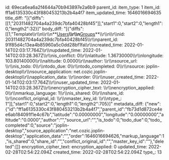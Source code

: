 id: 69eca6ea6a2f4644a70b943897e2a6b9
parent_id: 
item_type: 1
item_id: ff1a6135330c43f880453213b2b4a4f7
item_updated_time: 1646016694635
title_diff: "[{\"diffs\":[[1,\"20311482704a4a239dc7bfa40428bf45\"]],\"start1\":0,\"start2\":0,\"length1\":0,\"length2\":32}]"
body_diff: "[{\"diffs\":[[1,\"Template\\\r\\\n\\\r\\\n**<ins>Users</ins>**\\\r\\\n**<ins>Groups</ins>**\\\r\\\n\\\r\\\nid: 20311482704a4a239dc7bfa40428bf45\\\r\\\nparent_id: 91f85d4c13ea4b85960a5c0dd28bf1fa\\\r\\\ncreated_time: 2022-01-14T02:03:17.764Z\\\r\\\nupdated_time: 2022-01-14T02:03:28.367Z\\\r\\\nis_conflict: 0\\\r\\\nlatitude: 1.36730000\\\r\\\nlongitude: 103.80140000\\\r\\\naltitude: 0.0000\\\r\\\nauthor: \\\r\\\nsource_url: \\\r\\\nis_todo: 0\\\r\\\ntodo_due: 0\\\r\\\ntodo_completed: 0\\\r\\\nsource: joplin-desktop\\\r\\\nsource_application: net.cozic.joplin-desktop\\\r\\\napplication_data: \\\r\\\norder: 0\\\r\\\nuser_created_time: 2022-01-14T02:03:17.764Z\\\r\\\nuser_updated_time: 2022-01-14T02:03:28.367Z\\\r\\\nencryption_cipher_text: \\\r\\\nencryption_applied: 0\\\r\\\nmarkup_language: 1\\\r\\\nis_shared: 0\\\r\\\nshare_id: \\\r\\\nconflict_original_id: \\\r\\\nmaster_key_id: \\\r\\\ntype_: 1\"]],\"start1\":0,\"start2\":0,\"length1\":0,\"length2\":705}]"
metadata_diff: {"new":{"id":"ff1a6135330c43f880453213b2b4a4f7","parent_id":"fb73d1d872ce4ee6ab184091f1e4c67b","latitude":"0.00000000","longitude":"0.00000000","altitude":"0.0000","author":"","source_url":"","is_todo":0,"todo_due":0,"todo_completed":0,"source":"joplin-desktop","source_application":"net.cozic.joplin-desktop","application_data":"","order":1646016694626,"markup_language":1,"is_shared":0,"share_id":"","conflict_original_id":"","master_key_id":""},"deleted":[]}
encryption_cipher_text: 
encryption_applied: 0
updated_time: 2022-02-28T02:54:22.094Z
created_time: 2022-02-28T02:54:22.094Z
type_: 13